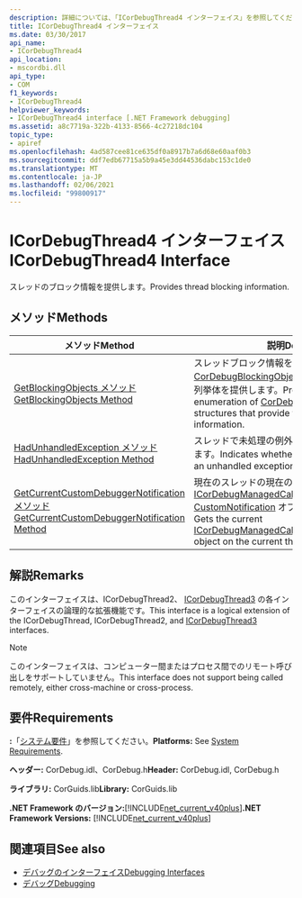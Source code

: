 ```yaml
---
description: 詳細については、「ICorDebugThread4 インターフェイス」を参照してください。
title: ICorDebugThread4 インターフェイス
ms.date: 03/30/2017
api_name:
- ICorDebugThread4
api_location:
- mscordbi.dll
api_type:
- COM
f1_keywords:
- ICorDebugThread4
helpviewer_keywords:
- ICorDebugThread4 interface [.NET Framework debugging]
ms.assetid: a8c7719a-322b-4133-8566-4c27218dc104
topic_type:
- apiref
ms.openlocfilehash: 4ad587cee81ce635df0a8917b7a6d68e60aaf0b3
ms.sourcegitcommit: ddf7edb67715a5b9a45e3dd44536dabc153c1de0
ms.translationtype: MT
ms.contentlocale: ja-JP
ms.lasthandoff: 02/06/2021
ms.locfileid: "99800917"
---
```

# <a name="icordebugthread4-interface"></a><span data-ttu-id="5f9ff-103">ICorDebugThread4 インターフェイス</span><span class="sxs-lookup"><span data-stu-id="5f9ff-103">ICorDebugThread4 Interface</span></span>

<span data-ttu-id="5f9ff-104">スレッドのブロック情報を提供します。</span><span class="sxs-lookup"><span data-stu-id="5f9ff-104">Provides thread blocking information.</span></span>  
  
## <a name="methods"></a><span data-ttu-id="5f9ff-105">メソッド</span><span class="sxs-lookup"><span data-stu-id="5f9ff-105">Methods</span></span>  
  
|<span data-ttu-id="5f9ff-106">メソッド</span><span class="sxs-lookup"><span data-stu-id="5f9ff-106">Method</span></span>|<span data-ttu-id="5f9ff-107">説明</span><span class="sxs-lookup"><span data-stu-id="5f9ff-107">Description</span></span>|  
|------------|-----------------|  
|[<span data-ttu-id="5f9ff-108">GetBlockingObjects メソッド</span><span class="sxs-lookup"><span data-stu-id="5f9ff-108">GetBlockingObjects Method</span></span>](icordebugthread4-getblockingobjects-method.md)|<span data-ttu-id="5f9ff-109">スレッドブロック情報を提供する [CorDebugBlockingObject](cordebugblockingobject-structure.md) 構造体の順序付けられた列挙体を提供します。</span><span class="sxs-lookup"><span data-stu-id="5f9ff-109">Provides an ordered enumeration of [CorDebugBlockingObject](cordebugblockingobject-structure.md) structures that provide thread blocking information.</span></span>|  
|[<span data-ttu-id="5f9ff-110">HadUnhandledException メソッド</span><span class="sxs-lookup"><span data-stu-id="5f9ff-110">HadUnhandledException Method</span></span>](icordebugthread4-hadunhandledexception-method.md)|<span data-ttu-id="5f9ff-111">スレッドで未処理の例外が発生したかどうかを示します。</span><span class="sxs-lookup"><span data-stu-id="5f9ff-111">Indicates whether the thread has ever had an unhandled exception.</span></span>|  
|[<span data-ttu-id="5f9ff-112">GetCurrentCustomDebuggerNotification メソッド</span><span class="sxs-lookup"><span data-stu-id="5f9ff-112">GetCurrentCustomDebuggerNotification Method</span></span>](icordebugthread4-getcurrentcustomdebuggernotification-method.md)|<span data-ttu-id="5f9ff-113">現在のスレッドの現在の [ICorDebugManagedCallback3:: CustomNotification](icordebugmanagedcallback3-customnotification-method.md) オブジェクトを取得します。</span><span class="sxs-lookup"><span data-stu-id="5f9ff-113">Gets the current [ICorDebugManagedCallback3::CustomNotification](icordebugmanagedcallback3-customnotification-method.md) object on the current thread.</span></span>|  
  
## <a name="remarks"></a><span data-ttu-id="5f9ff-114">解説</span><span class="sxs-lookup"><span data-stu-id="5f9ff-114">Remarks</span></span>  

 <span data-ttu-id="5f9ff-115">このインターフェイスは、ICorDebugThread2、 [ICorDebugThread3](icordebugthread3-interface.md) の各インターフェイスの論理的な拡張機能です。</span><span class="sxs-lookup"><span data-stu-id="5f9ff-115">This interface is a logical extension of the ICorDebugThread, ICorDebugThread2, and [ICorDebugThread3](icordebugthread3-interface.md) interfaces.</span></span>  
  
> [!NOTE]
> <span data-ttu-id="5f9ff-116">このインターフェイスは、コンピューター間またはプロセス間でのリモート呼び出しをサポートしていません。</span><span class="sxs-lookup"><span data-stu-id="5f9ff-116">This interface does not support being called remotely, either cross-machine or cross-process.</span></span>  
  
## <a name="requirements"></a><span data-ttu-id="5f9ff-117">要件</span><span class="sxs-lookup"><span data-stu-id="5f9ff-117">Requirements</span></span>  

 <span data-ttu-id="5f9ff-118">**:**「[システム要件](../../get-started/system-requirements.md)」を参照してください。</span><span class="sxs-lookup"><span data-stu-id="5f9ff-118">**Platforms:** See [System Requirements](../../get-started/system-requirements.md).</span></span>  
  
 <span data-ttu-id="5f9ff-119">**ヘッダー:** CorDebug.idl、CorDebug.h</span><span class="sxs-lookup"><span data-stu-id="5f9ff-119">**Header:** CorDebug.idl, CorDebug.h</span></span>  
  
 <span data-ttu-id="5f9ff-120">**ライブラリ:** CorGuids.lib</span><span class="sxs-lookup"><span data-stu-id="5f9ff-120">**Library:** CorGuids.lib</span></span>  
  
 <span data-ttu-id="5f9ff-121">**.NET Framework のバージョン:**[!INCLUDE[net_current_v40plus](../../../../includes/net-current-v40plus-md.md)]</span><span class="sxs-lookup"><span data-stu-id="5f9ff-121">**.NET Framework Versions:** [!INCLUDE[net_current_v40plus](../../../../includes/net-current-v40plus-md.md)]</span></span>  
  
## <a name="see-also"></a><span data-ttu-id="5f9ff-122">関連項目</span><span class="sxs-lookup"><span data-stu-id="5f9ff-122">See also</span></span>

- [<span data-ttu-id="5f9ff-123">デバッグのインターフェイス</span><span class="sxs-lookup"><span data-stu-id="5f9ff-123">Debugging Interfaces</span></span>](debugging-interfaces.md)
- [<span data-ttu-id="5f9ff-124">デバッグ</span><span class="sxs-lookup"><span data-stu-id="5f9ff-124">Debugging</span></span>](index.md)
